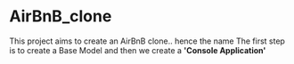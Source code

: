 # AirBnB_clone
This project aims to create an AirBnB clone.. hence the name
The first step is to create a Base Model
and then we create a **'Console Application'**
